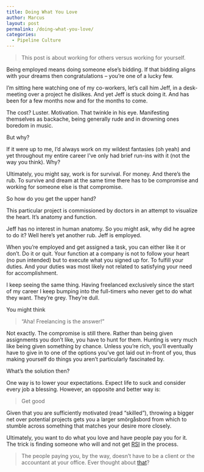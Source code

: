 ```yaml
---
title: Doing What You Love
author: Marcus
layout: post
permalink: /doing-what-you-love/
categories:
  - Pipeline Culture
---
```

> This post is about working for others versus working for yourself.

Being employed means doing someone else&#8217;s bidding. If that bidding aligns with your dreams then congratulations &#8211; you&#8217;re one of a lucky few.

I&#8217;m sitting here watching one of my co-workers, let&#8217;s call him Jeff, in a desk-meeting over a project he dislikes. And yet Jeff is stuck doing it. And has been for a few months now and for the months to come.

The cost? Luster. Motivation. That twinkle in his eye. Manifesting themselves as backache, being generally rude and in drowning ones boredom in music.

But why?

If it were up to me, I&#8217;d always work on my wildest fantasies (oh yeah) and yet throughout my entire career I&#8217;ve only had brief run-ins with it (not the way you think). Why?

Ultimately, you might say, work is for survival. For money. And there&#8217;s the rub. To survive and dream at the same time there has to be compromise and working for someone else is that compromise.

So how do you get the upper hand?

This particular project is commissioned by doctors in an attempt to visualize the heart. It&#8217;s anatomy and function.

Jeff has no interest in human anatomy. So you might ask, why did he agree to do it? Well here&#8217;s yet another rub. Jeff is employed.

When you&#8217;re employed and get assigned a task, you can either like it or don&#8217;t. Do it or quit. Your function at a company is not to follow your heart (no pun intended) but to execute what you signed up for. To fulfill your duties. And your duties was most likely not related to satisfying your need for accomplishment.

I keep seeing the same thing. Having freelanced exclusively since the start of my career I keep bumping into the full-timers who never get to do what they want. They&#8217;re grey. They&#8217;re dull.

You might think

> &#8220;Aha! Freelancing is the answer!&#8221;

Not exactly. The compromise is still there. Rather than being given assignments you don&#8217;t like, you have to hunt for them. Hunting is very much like being given something by chance. Unless you&#8217;re rich, you&#8217;ll eventually have to give in to one of the options you&#8217;ve got laid out in-front of you, thus making yourself do things you aren&#8217;t particularly fascinated by.

What&#8217;s the solution then?

One way is to lower your expectations. Expect life to suck and consider every job a blessing. However, an opposite and better way is:

> Get good

Given that you are sufficiently motivated (read &#8220;skilled&#8221;), throwing a bigger net over potential projects gets you a larger smörgåsbord from which to stumble across something that matches your desire more closely.

Ultimately, you want to do what you love and have people pay you for it. The trick is finding someone who will and not get [RSI][1] in the process.

> The people paying you, by the way, doesn&#8217;t have to be a client or the accountant at your office. Ever thought about [that][2]?

 [1]: http://en.wikipedia.org/wiki/Repetitive_strain_injury
 [2]: http://www.kickstarter.com/